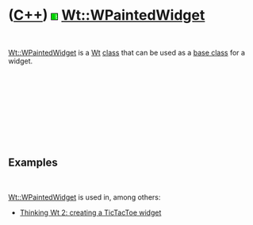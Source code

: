 
 

 

 

 

 

([C++](Cpp.md)) ![Wt](PicWt.png) [Wt::WPaintedWidget](CppWPaintedWidget.md)
=============================================================================

 

[Wt::WPaintedWidget](CppWPaintedWidget.md) is a [Wt](CppWt.md)
[class](CppClass.md) that can be used as a [base
class](CppBaseClass.md) for a widget.

 

 

 

 

 

Examples
--------

 

[Wt::WPaintedWidget](CppWPaintedWidget.md) is used in, among others:

-   [Thinking Wt 2: creating a TicTacToe widget](CppThinkingWt2.md)

 

 

 

 

 

 

